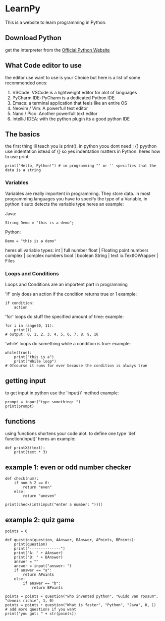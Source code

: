 # LearnPy
This is a website to learn programming in Python.
## Download Python
get the interpreter from the [Official Python Website](https://www.python.org/)

## What Code editor to use
the editor use want to use is your Choice but here is a list of some recommended ones:
1. VSCode: VSCode is a lightweight editor for alot of languages
2. PyCharm IDE: PyCharm is a dedicated Python IDE
4. Emacs: a terminal application that feels like an entire OS
5. Neovim / Vim: A powerfull text editor
6. Nano / Pico: Another powerfull text editor
7. IntelliJ IDEA: with the python plugin its a good python IDE

## The basics
the first thing ill teach you is print(). in python yoou dont need ; {} pyython use indentation istead of {} so yes indentation matters in Python.
heres how to use print:
````
print("Hello, Python!") # in programming "" or '' specifies that the data is a string
````

### Variables
Variables are really importent in programming. They store data.
in most programming languages you have to specify the type of a Variable, in python it auto detects the variable type
heres an example:

Java:
````
String Demo = "this is a demo";
````

Python:
````
Demo = "this is a demo"
````

heres all variable types:
int | full number
float | Floating point numbers
complex | complex numbers
bool | boolean
String | text
io.TextIOWrapper | Files

### Loops and Conditions
Loops and Conditions are an importent part in programming

'if' only does an action if the condition returns true or 1
example:
````
if condition:
    action
````

'for' loops do stuff the specified amount of time:
example:
````
for i in range(0, 11):
    print(i)
# output: 0, 1, 2, 3, 4, 5, 6, 7, 8, 9, 10
````

'while' loops do something while a condition is true:
example:

````
while(true):
    print("this is a")
    print("While loop")
# Ofcourse it runs for ever because the condition is always true
````

## getting input
to get input in python use the 'input()' method
example:
````
prompt = input("type something: ")
print(prompt)
````

## functions
using functions shortens your code alot. to define one type 'def function(input)'
heres an example:
````
def printX3(text):
    print(text * 3)
````

## example 1: even or odd number checker
````
def check(num):
    if num % 2 == 0:
        return "even"
    else:
        return "uneven"

print(check(int(input("enter a number: "))))
````

## example 2: quiz game
````
points = 0

def question(question, AAnswer, BAnswer, APoints, BPoints):
    print(question)
    print("--------------")
    print("A: " + AAnswer)
    print("B: " + BAnswer)
    answer = ""
    answer = input("answer: ")
    if answer == "a":
        return APoints
    else:
        if answer == "b":
            return BPoints

points = points + question("who invented python", "Guido van rossum", "dennis richie", 1, 0)
points = points + question("What is faster", "Python", "Java", 0, 1)
# add more questions if you want
print("you got: " + str(points))
````
